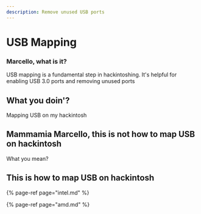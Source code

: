 ```yaml
---
description: Remove unused USB ports
---
```


# USB Mapping

### Marcello, what is it?

USB mapping is a fundamental step in hackintoshing. It's helpful for enabling USB 3.0 ports and removing unused ports

## What you doin'?

Mapping USB on my hackintosh

## Mammamia Marcello, this is not how to map USB on hackintosh

What you mean?

## This is how to map USB on hackintosh

{% page-ref page="intel.md" %}

{% page-ref page="amd.md" %}







